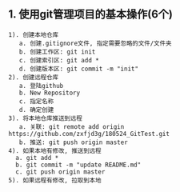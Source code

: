 ## 1. 使用git管理项目的基本操作(6个)
    1). 创建本地仓库
       a. 创建.gitignore文件, 指定需要忽略的文件/文件夹
       b. 创建工作区: git init
       c. 创建索引区: git add *
       d. 创建版本区: git commit -m "init"
    2). 创建远程仓库
       a. 登陆github
       b. New Repository
       c. 指定名称
       d. 确定创建
    3). 将本地仓库推送到远程
       a. 关联: git remote add origin https://github.com/zxfjd3g/180524_GitTest.git
       b. 推送: git push origin master
    4). 如果本地有修改, 推送到远程
      a. git add *
      b. git commit -m "update README.md"
      c. git push origin master
    5). 如果远程有修改, 拉取到本地